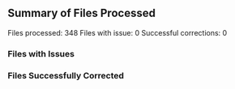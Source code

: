 
## Summary of Files Processed
Files processed: 348
Files with issue: 0
Successful corrections: 0

### Files with Issues


### Files Successfully Corrected

